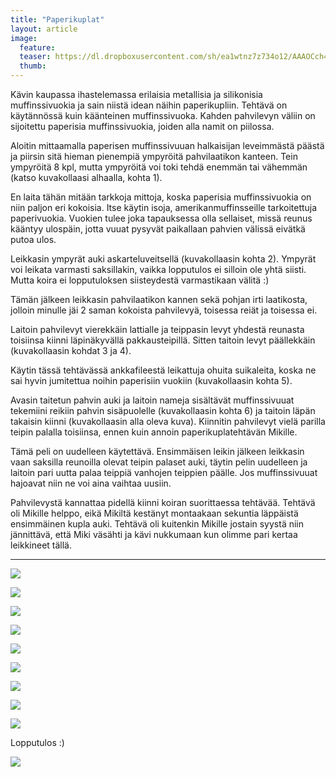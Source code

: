 ```yaml
---
title: "Paperikuplat"
layout: article
image:
  feature:
  teaser: https://dl.dropboxusercontent.com/sh/ea1wtnz7z734o12/AAAOCch4RQDxUSbubex0Jy8Ra/aktivointi/paperikuplat/DS04272_-245px.jpg
  thumb:
---
```


Kävin kaupassa ihastelemassa erilaisia metallisia ja silikonisia muffinssivuokia ja sain niistä idean näihin paperikupliin. Tehtävä on käytännössä kuin käänteinen muffinssivuoka. Kahden pahvilevyn väliin on sijoitettu paperisia muffinssivuokia, joiden alla namit on piilossa.

Aloitin mittaamalla paperisen muffinssivuuan halkaisijan leveimmästä päästä ja piirsin sitä hieman pienempiä ympyröitä pahvilaatikon kanteen. Tein ympyröitä 8 kpl, mutta ympyröitä voi toki tehdä enemmän tai vähemmän (katso kuvakollaasi alhaalla, kohta 1).

En laita tähän mitään tarkkoja mittoja, koska paperisia muffinssivuokia on niin paljon eri kokoisia. Itse käytin isoja, amerikanmuffinsseille tarkoitettuja paperivuokia. Vuokien tulee joka tapauksessa olla sellaiset, missä reunus kääntyy ulospäin, jotta vuuat pysyvät paikallaan pahvien välissä eivätkä putoa ulos.

Leikkasin ympyrät auki askarteluveitsellä (kuvakollaasin kohta 2). Ympyrät voi leikata varmasti saksillakin, vaikka lopputulos ei silloin ole yhtä siisti. Mutta koira ei lopputuloksen siisteydestä varmastikaan välitä :)

Tämän jälkeen leikkasin pahvilaatikon kannen sekä pohjan irti laatikosta, jolloin minulle jäi 2 saman kokoista pahvilevyä, toisessa reiät ja toisessa ei.

Laitoin pahvilevyt vierekkäin lattialle ja teippasin levyt yhdestä reunasta toisiinsa kiinni läpinäkyvällä pakkausteipillä. Sitten taitoin levyt päällekkäin (kuvakollaasin kohdat 3 ja 4).

Käytin tässä tehtävässä ankkafileestä leikattuja ohuita suikaleita, koska ne sai hyvin jumitettua noihin paperisiin vuokiin (kuvakollaasin kohta 5).

Avasin taitetun pahvin auki ja laitoin nameja sisältävät muffinssivuuat tekemiini reikiin pahvin sisäpuolelle (kuvakollaasin kohta 6) ja taitoin läpän takaisin kiinni (kuvakollaasin alla oleva kuva). Kiinnitin pahvilevyt vielä parilla teipin palalla toisiinsa, ennen kuin annoin paperikuplatehtävän Mikille.

Tämä peli on uudelleen käytettävä. Ensimmäisen leikin jälkeen leikkasin vaan saksilla reunoilla olevat teipin palaset auki, täytin pelin uudelleen ja laitoin pari uutta palaa teippiä vanhojen teippien päälle. Jos muffinssivuuat hajoavat niin ne voi aina vaihtaa uusiin.

Pahvilevystä kannattaa pidellä kiinni koiran suorittaessa tehtävää. Tehtävä oli Mikille helppo, eikä Mikiltä kestänyt montaakaan sekuntia läppäistä ensimmäinen kupla auki. Tehtävä oli kuitenkin Mikille jostain syystä niin jännittävä, että Miki väsähti ja kävi nukkumaan kun olimme pari kertaa leikkineet tällä.

---

[![](https://dl.dropboxusercontent.com/sh/ea1wtnz7z734o12/AAD1VeFD_2y67DX4a6DaDGXRa/aktivointi/paperikuplat/DS04270-800px.jpg)](https://dl.dropboxusercontent.com/sh/ea1wtnz7z734o12/AACB98oSrzFsHBNTetVL_teva/aktivointi/paperikuplat/DS04270.jpg)

[![](https://dl.dropboxusercontent.com/sh/ea1wtnz7z734o12/AAC4VpfkSZWidt1RCa2jbt-Ma/aktivointi/paperikuplat/DS04272_-800px.jpg)](https://dl.dropboxusercontent.com/sh/ea1wtnz7z734o12/AAASyqmOW0wkT8HhyA1-v9Ooa/aktivointi/paperikuplat/DS04272_.jpg)

[![](https://dl.dropboxusercontent.com/sh/ea1wtnz7z734o12/AADAPIoFeDLTaablxQtcHahBa/aktivointi/paperikuplat/DS04286-800px.jpg)](https://dl.dropboxusercontent.com/sh/ea1wtnz7z734o12/AABiM9uEPcJKwBch7BAcaiHQa/aktivointi/paperikuplat/DS04286.jpg)

[![](https://dl.dropboxusercontent.com/sh/ea1wtnz7z734o12/AACW3m724f7nHT1Yu0GyktsEa/aktivointi/paperikuplat/DS04288-800px.jpg)](https://dl.dropboxusercontent.com/sh/ea1wtnz7z734o12/AACTzoKKrAGOIJ1f9SFM-63Ga/aktivointi/paperikuplat/DS04288.jpg)

[![](https://dl.dropboxusercontent.com/sh/ea1wtnz7z734o12/AACsT24MfcJb6c9an8zLCPZ7a/aktivointi/paperikuplat/DS04295-800px.jpg)](https://dl.dropboxusercontent.com/sh/ea1wtnz7z734o12/AAA21ykBLjw-8qGSHztHajYNa/aktivointi/paperikuplat/DS04295.jpg)

[![](https://dl.dropboxusercontent.com/sh/ea1wtnz7z734o12/AAA5zZLorhEQSvMRCTEf905ka/aktivointi/paperikuplat/DS04296-800px.jpg)](https://dl.dropboxusercontent.com/sh/ea1wtnz7z734o12/AABpOrP1EiaaA_0jv4pbq8EAa/aktivointi/paperikuplat/DS04296.jpg)

[![](https://dl.dropboxusercontent.com/sh/ea1wtnz7z734o12/AADCfMNLlFlQXy2zUn7sGpW5a/aktivointi/paperikuplat/DS04345-800px.jpg)](https://dl.dropboxusercontent.com/sh/ea1wtnz7z734o12/AACh85_5vEf1nO_gf6P3lW6Oa/aktivointi/paperikuplat/DS04345.jpg)

[![](https://dl.dropboxusercontent.com/sh/ea1wtnz7z734o12/AADvZAsTLyMEyRcmq_w86X90a/aktivointi/paperikuplat/Kollaasi_paperikuplat-800px.jpg)](https://dl.dropboxusercontent.com/sh/ea1wtnz7z734o12/AADROXKRBsZU-pD0-AH_f2cea/aktivointi/paperikuplat/Kollaasi_paperikuplat.jpg)

[![](https://dl.dropboxusercontent.com/sh/ea1wtnz7z734o12/AACp8GLVJ_RE4mM3hcGiM848a/aktivointi/paperikuplat/DS04264-800px.jpg)](https://dl.dropboxusercontent.com/sh/ea1wtnz7z734o12/AADYHqupe7jqcc1XFQ1ZdgWma/aktivointi/paperikuplat/DS04264.jpg)

Lopputulos :)

[![](https://dl.dropboxusercontent.com/sh/ea1wtnz7z734o12/AAAroB8MgePVEHDF349ZMw50a/aktivointi/paperikuplat/DS04390-800px.jpg)](https://dl.dropboxusercontent.com/sh/ea1wtnz7z734o12/AAAzKB-vXRzuj8cZ7kw815jaa/aktivointi/paperikuplat/DS04390.jpg)
